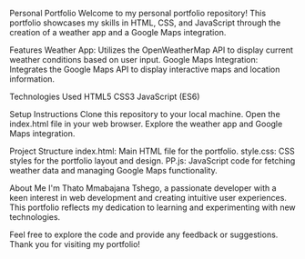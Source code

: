 Personal Portfolio
Welcome to my personal portfolio repository! This portfolio showcases my skills in HTML, CSS, and JavaScript through the creation of a weather app and a Google Maps integration.

Features
Weather App: Utilizes the OpenWeatherMap API to display current weather conditions based on user input.
Google Maps Integration: Integrates the Google Maps API to display interactive maps and location information.

Technologies Used
HTML5
CSS3
JavaScript (ES6)

Setup Instructions
Clone this repository to your local machine.
Open the index.html file in your web browser.
Explore the weather app and Google Maps integration.

Project Structure
index.html: Main HTML file for the portfolio.
style.css: CSS styles for the portfolio layout and design.
PP.js: JavaScript code for fetching weather data and managing Google Maps functionality.

About Me
I'm Thato Mmabajana Tshego, a passionate developer with a keen interest in web development and creating intuitive user experiences. This portfolio reflects my dedication to learning and experimenting with new technologies.

Feel free to explore the code and provide any feedback or suggestions. Thank you for visiting my portfolio!
